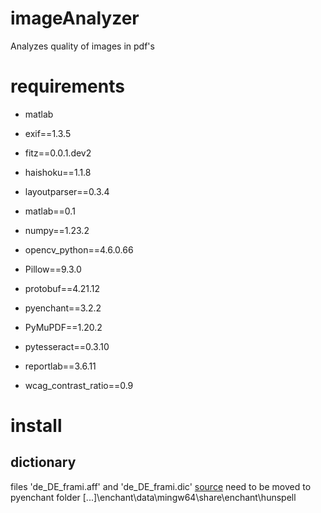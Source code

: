 # imageAnalyzer
Analyzes quality of images in pdf's


# requirements
- matlab

- exif==1.3.5
- fitz==0.0.1.dev2
- haishoku==1.1.8
- layoutparser==0.3.4
- matlab==0.1
- numpy==1.23.2
- opencv_python==4.6.0.66
- Pillow==9.3.0
- protobuf==4.21.12
- pyenchant==3.2.2
- PyMuPDF==1.20.2
- pytesseract==0.3.10
- reportlab==3.6.11
- wcag_contrast_ratio==0.9

# install

## dictionary

files 'de_DE_frami.aff' and 'de_DE_frami.dic' [source](https://github.com/LibreOffice/dictionaries/tree/master/de) need to be moved to pyenchant folder
[...]\enchant\data\mingw64\share\enchant\hunspell
